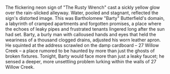 The flickering neon sign of "The Rusty Wrench" cast a sickly yellow glow over the rain-slicked alleyway.  Water, pooled and stagnant, reflected the sign's distorted image.  This was Bartholomew "Barty" Butterfield's domain, a labyrinth of cramped apartments and forgotten promises, a place where the echoes of leaky pipes and frustrated tenants lingered long after the sun had set.  Barty, a burly man with calloused hands and eyes that held the weariness of a thousand clogged drains, adjusted his worn leather apron.  He squinted at the address scrawled on the damp cardboard – 27 Willow Creek – a place rumored to be haunted by more than just the ghosts of broken fixtures.  Tonight, Barty would face more than just a leaky faucet; he sensed a deeper, more unsettling problem lurking within the walls of 27 Willow Creek.
